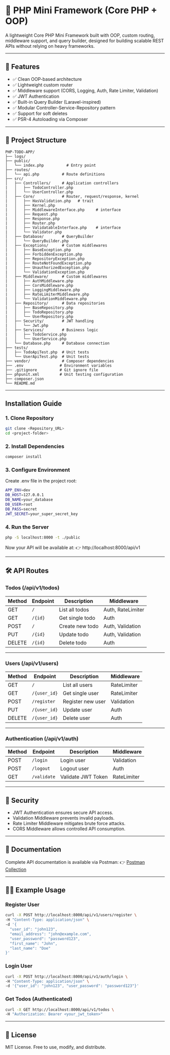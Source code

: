 # 🚀 PHP Mini Framework (Core PHP + OOP)

A lightweight Core PHP Mini Framework built with OOP, custom routing, middleware support, and query builder, designed for building scalable REST APIs without relying on heavy frameworks.



---

## 📌 Features
- ✅ Clean OOP-based architecture
- ✅ Lightweight custom router
- ✅ Middleware support (CORS, Logging, Auth, Rate Limiter, Validation)
- ✅ JWT Authentication
- ✅ Built-in Query Builder (Laravel-inspired)
- ✅ Modular Controller-Service-Repository pattern
- ✅ Support for soft deletes
- ✅ PSR-4 Autoloading via Composer

---

## 📂 Project Structure
```
PHP-TODO-APP/
├── logs/
├── public/
│   └── index.php          # Entry point
├── routes/
│   └── api.php          # Route definitions
├── src/
│   ├── Controllers/     # Application controllers
|   │   ├── TodoController.php 
|   │   └── UserController.php 
│   ├── Core/            # Router, request/response, kernel
|   │   ├── HasValidation.php   # trait
|   │   ├── Kernel.php 
|   │   ├── MiddlewareInterface.php     # interface
|   │   ├── Request.php 
|   │   ├── Response.php 
|   │   ├── Router.php 
|   │   ├── ValidatableInterface.php    # interface
|   │   └── Validator.php 
│   ├── Database/        # QueryBuilder
|   │   └── QueryBuilder.php 
│   ├── Exceptions/      # Custom middlewares
|   │   ├── BaseException.php 
|   │   ├── ForbiddenException.php 
|   │   ├── RepositoryException.php 
|   │   ├── RouteNotFoundException.php 
|   │   ├── UnauthorizedException.php 
|   │   └── ValidationException.php 
│   ├── Middleware/      # Custom middlewares
|   │   ├── AuthMiddleware.php 
|   │   ├── CorsMiddleware.php 
|   │   ├── LoggingMiddleware.php 
|   │   ├── RateLimiterMiddleware.php 
|   │   └── ValidationMiddleware.php 
│   ├── Repository/      # Data repositories
|   │   ├── BaseRepository.php 
|   │   ├── TodoRepository.php 
|   │   └── UserRepository.php 
│   ├── Security/        # JWT handling
|   │   └── Jwt.php 
│   ├── Services/        # Business logic
|   │   ├── TodoService.php 
|   │   └── UserService.php 
│   └── Database.php     # Database connection
├── tests/
│   ├── TodoApiTest.php  # Unit tests
│   └── UserApiTest.php  # Unit tests
├── vendor/              # Composer dependencies
├── .env                # Environment variables
├── .gitignore          # Git ignore file
├── phpunit.xml         # Unit testing configuration
├── composer.json
└── README.md

```
---

## Installation Guide

### 1. Clone Repository
```bash
git clone <Repository_URL>
cd <project-folder>
```

### 2. Install Dependencies
```bash
composer install
```

### 3. Configure Environment
Create .env file in the project root:
```bash
APP_ENV=dev
DB_HOST=127.0.0.1
DB_NAME=your_database
DB_USER=root
DB_PASS=secret
JWT_SECRET=your_super_secret_key
```

### 4. Run the Server
```bash
php -S localhost:8000 -t ./public
```
Now your API will be available at:
👉 http://localhost:8000/api/v1

---

## 🛠️ API Routes

### Todos (/api/v1/todos)
| Method | Endpoint | Description     | Middleware        |
| ------ | -------- | --------------- | ----------------- |
| GET    | `/`      | List all todos  | Auth, RateLimiter |
| GET    | `/{id}`  | Get single todo | Auth              |
| POST   | `/`      | Create new todo | Auth, Validation  |
| PUT    | `/{id}`  | Update todo     | Auth, Validation  |
| DELETE | `/{id}`  | Delete todo     | Auth              |

---

### Users (/api/v1/users)

| Method | Endpoint     | Description       | Middleware  |
| ------ | ------------ | ----------------- | ----------- |
| GET    | `/`          | List all users    | RateLimiter |
| GET    | `/{user_id}` | Get single user   | RateLimiter |
| POST   | `/register`  | Register new user | Validation  |
| PUT    | `/{user_id}` | Update user       | Auth        |
| DELETE | `/{user_id}` | Delete user       | Auth        |

---

### Authentication (/api/v1/auth)

| Method | Endpoint    | Description        | Middleware  |
| ------ | ----------- | ------------------ | ----------- |
| POST   | `/login`    | Login user         | Validation  |
| POST   | `/logout`   | Logout user        | Auth        |
| GET    | `/validate` | Validate JWT Token | RateLimiter |

---

## 🔐 Security
- JWT Authentication ensures secure API access.
- Validation Middleware prevents invalid payloads.
- Rate Limiter Middleware mitigates brute force attacks.
- CORS Middleware allows controlled API consumption.

---

## 📖 Documentation

Complete API documentation is available via Postman: 
👉 [Postman Collection](https://documenter.getpostman.com/view/681233/2sB3HgQ3sF)

---

## 🧑‍💻 Example Usage

### Register User
```bash
curl -X POST http://localhost:8000/api/v1/users/register \
-H "Content-Type: application/json" \
-d '{
  "user_id": "john123",
  "email_address": "john@example.com",
  "user_password": "password123",
  "first_name": "John",
  "last_name": "Doe"
}'

```

### Login User
```bash
curl -X POST http://localhost:8000/api/v1/auth/login \
-H "Content-Type: application/json" \
-d '{"user_id": "john123", "user_password": "password123"}'

```

### Get Todos (Authenticated)
```bash
curl -X GET http://localhost:8000/api/v1/todos \
-H "Authorization: Bearer <your_jwt_token>"
```

---

## 📝 License

MIT License. Free to use, modify, and distribute.